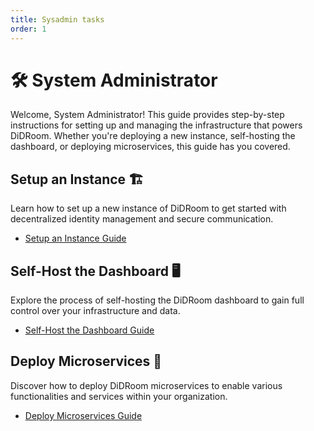```yaml
---
title: Sysadmin tasks 
order: 1
---
```


# 🛠️ System Administrator

Welcome, System Administrator! This guide provides step-by-step instructions for setting up and managing the infrastructure that powers DiDRoom. Whether you're deploying a new instance, self-hosting the dashboard, or deploying microservices, this guide has you covered.

## Setup an Instance 🏗️

Learn how to set up a new instance of DiDRoom to get started with decentralized identity management and secure communication.

- [Setup an Instance Guide](./setup.md)

## Self-Host the Dashboard 🖥️

Explore the process of self-hosting the DiDRoom dashboard to gain full control over your infrastructure and data.

- [Self-Host the Dashboard Guide](./setup.md)

## Deploy Microservices 🚀

Discover how to deploy DiDRoom microservices to enable various functionalities and services within your organization.

- [Deploy Microservices Guide](/guides/Orgadmin/microservices-provision-deployment.md)
